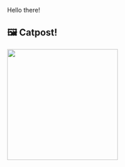 Hello there!



## 🖼️ Catpost!

<sub>
    <img src="https://cdn2.thecatapi.com/images/MTc5MTcxMQ.jpg" height="256">
</sub>

